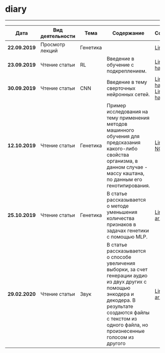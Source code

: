 # diary
* * *
| Дата | Вид деятельности | Тема | Содержание | Ссылка |
| --- | --- | --- | --- | --- |
| **22.09.2019** | Просмотр лекций | Генетика | | [Link](https://zagadkigenoma.ru/zaghadki_ghienoma)|
| **23.09.2019** | Чтение статьи | RL | Введение в обучение с подкреплением. | [Link to habr 1](https://habr.com/ru/company/newprolab/blog/343834/) |
| **30.09.2019** | Чтение статьи | CNN | Введение в тему сверточных нейронных сетей. | [Link to habr 1](https://habr.com/ru/post/348000/), [Link to habr 2](https://habr.com/ru/post/348028/)|
| **12.10.2019** | Чтение статьи | Генетика | Пример исследования на тему применения методов машинного обучения для предсказания какого-либо свойства организма, в данном случае - массу каштана, по данным его генотипирования. | [Link to NCBI](https://www.ncbi.nlm.nih.gov/pmc/articles/PMC6739505/) |
| **25.10.2019** | Чтение статьи | Генетика | В статье рассказывается о методе уменьшения количества признаков в задачах генетики с помощью MLP. | [Link to arxiv](https://arxiv.org/pdf/1611.09340v3.pdf) |
| **29.02.2020** | Чтение статьи | Звук | В статье рассказывается о способе увеличения выборки, за счет генерации аудио из двух других с помощью энкодера и декодера. В результате создаются файлы с текстом из одного файла, но произнесенные голосом из другого| [Link to arxiv](https://arxiv.org/pdf/2002.12231.pdf)|.
